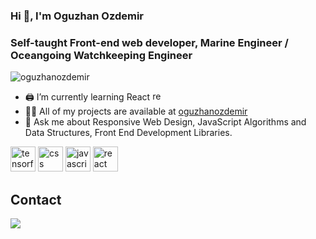 ### Hi 👋, I'm Oguzhan Ozdemir
### Self-taught Front-end web developer, Marine Engineer / Oceangoing Watchkeeping Engineer

<p align="left"> <img src="https://komarev.com/ghpvc/?username=oguzhanozdemir" alt="oguzhanozdemir" /> </p>

- 🖨️ I’m currently learning React <img src="https://www.vectorlogo.zone/logos/reactjs/reactjs-icon.svg" alt="react" width="15" height="15"/>
- 👨‍💻 All of my projects are available at [oguzhanozdemir](https://github.com/OuzOzdemir)
- 💬 Ask me about Responsive Web Design, JavaScript Algorithms and Data Structures, Front End Development Libraries.

<p align="left"> <img src="https://www.vectorlogo.zone/logos/w3_html5/w3_html5-icon.svg" alt="tensorflow" width="40" height="40"/>
   <img src="https://www.vectorlogo.zone/logos/w3_css/w3_css-official.svg" alt="css" width="40" height="40"/>
   <img src="https://www.vectorlogo.zone/logos/javascript/javascript-icon.svg" alt="javascript" width="40" height="40"/>
   <img src="https://www.vectorlogo.zone/logos/reactjs/reactjs-icon.svg" alt="react" width="40" height="40"/>
</p>

##  Contact
[![](https://img.shields.io/badge/linkedin-%2312100E.svg?&style=for-the-badge&logo=linkedin&logoColor=white)](https://www.linkedin.com/in/0zdemir0guzhan/)